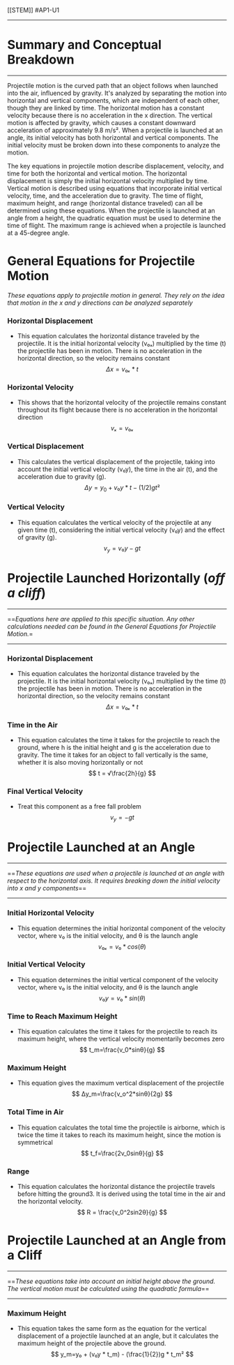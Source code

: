 [[STEM]]
#AP1-U1 
___________________
# Summary and Conceptual Breakdown
_______________
Projectile motion is the curved path that an object follows when launched into the air, influenced by gravity. It's analyzed by separating the motion into horizontal and vertical components, which are independent of each other, though they are linked by time. The horizontal motion has a constant velocity because there is no acceleration in the x direction. The vertical motion is affected by gravity, which causes a constant downward acceleration of approximately 9.8 m/s². When a projectile is launched at an angle, its initial velocity has both horizontal and vertical components. The initial velocity must be broken down into these components to analyze the motion.

The key equations in projectile motion describe displacement, velocity, and time for both the horizontal and vertical motion. The horizontal displacement is simply the initial horizontal velocity multiplied by time. Vertical motion is described using equations that incorporate initial vertical velocity, time, and the acceleration due to gravity. The time of flight, maximum height, and range (horizontal distance traveled) can all be determined using these equations. When the projectile is launched at an angle from a height, the quadratic equation must be used to determine the time of flight. The maximum range is achieved when a projectile is launched at a 45-degree angle.

# General Equations for Projectile Motion
*These equations apply to projectile motion in general. They rely on the idea that motion in the x and y directions can be analyzed separately*
### Horizontal Displacement
- This equation calculates the horizontal distance traveled by the projectile. It is the initial horizontal velocity (v₀ₓ) multiplied by the time (t) the projectile has been in motion. There is no acceleration in the horizontal direction, so the velocity remains constant
$$
	Δx = v₀ₓ * t
$$
### Horizontal Velocity
- This shows that the horizontal velocity of the projectile remains constant throughout its flight because there is no acceleration in the horizontal direction
$$
	vₓ = v₀ₓ
$$
### Vertical Displacement
- This calculates the vertical displacement of the projectile, taking into account the initial vertical velocity (v₀y), the time in the air (t), and the acceleration due to gravity (g).
$$
	Δy = y_0+v₀y * t - (1/2)gt²
$$
### Vertical Velocity
- This equation calculates the vertical velocity of the projectile at any given time (t), considering the initial vertical velocity (v₀y) and the effect of gravity (g).
$$
	v_y = v₀y - gt
$$
# Projectile Launched Horizontally (*off a cliff*)
_________________
==*Equations here are applied to this specific situation. Any other calculations needed can be found in the General Equations for Projectile Motion.*=
_______________________
### Horizontal Displacement
- This equation calculates the horizontal distance traveled by the projectile. It is the initial horizontal velocity (v₀ₓ) multiplied by the time (t) the projectile has been in motion. There is no acceleration in the horizontal direction, so the velocity remains constant
$$
	Δx = v₀ₓ * t
$$
### Time in the Air
- This equation calculates the time it takes for the projectile to reach the ground, where h is the initial height and g is the acceleration due to gravity. The time it takes for an object to fall vertically is the same, whether it is also moving horizontally or not
$$
	t = √\frac{2h}{g}
$$
### Final Vertical Velocity
- Treat this component as a free fall problem
$$
	v_y=-gt
$$
# Projectile Launched at an Angle
___________
==*These equations are used when a projectile is launched at an angle with respect to the horizontal axis. It requires breaking down the initial velocity into x and y components*==
__________
### Initial Horizontal Velocity
- This equation determines the initial horizontal component of the velocity vector, where v₀ is the initial velocity, and θ is the launch angle
$$
	v₀ₓ = v₀ * cos(θ)
$$
### Initial Vertical Velocity
- This equation determines the initial vertical component of the velocity vector, where v₀ is the initial velocity, and θ is the launch angle
$$
	v₀y = v₀ * sin(θ)
$$
### Time to Reach Maximum Height
- This equation calculates the time it takes for the projectile to reach its maximum height, where the vertical velocity momentarily becomes zero
$$
	t_m=\frac{v_0*sinθ}{g}
$$
### Maximum Height
- This equation gives the maximum vertical displacement of the projectile
$$
	Δy_m=\frac{v_o^2*sinθ}{2g}
$$
### Total Time in Air
- This equation calculates the total time the projectile is airborne, which is twice the time it takes to reach its maximum height, since the motion is symmetrical
$$
	t_f=\frac{2v_0sinθ}{g}
$$
### Range
- This equation calculates the horizontal distance the projectile travels before hitting the ground3. It is derived using the total time in the air and the horizontal velocity.
$$
	R = \frac{v_0^2sin2θ}{g}
$$
# Projectile Launched at an Angle from a Cliff 
_______________________
==*These equations take into account an initial height above the ground. The vertical motion must be calculated using the quadratic formula*==
______________
### Maximum Height
- This equation takes the same form as the equation for the vertical displacement of a projectile launched at an angle, but it calculates the maximum height of the projectile above the ground.
$$
	y_m=y₀ + (v₀y * t_m) - (\frac{1}{2})g * t_m²
$$
